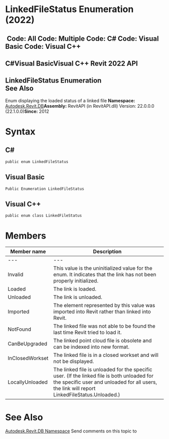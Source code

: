 # LinkedFileStatus Enumeration (2022)

﻿
 Code: All Code: Multiple Code: C# Code: Visual Basic Code: Visual C++   
---  
C#Visual BasicVisual C++
Revit 2022 API  
---  
LinkedFileStatus Enumeration  
See Also  
---  
Enum displaying the loaded status of a linked file 
**Namespace:** [Autodesk.Revit.DB](87546ba7-461b-c646-cbb1-2cb8f5bff8b2.md "Autodesk.Revit.DB Namespace")**Assembly:** RevitAPI (in RevitAPI.dll) Version: 22.0.0.0 (22.1.0.0)**Since:** 2012 
# Syntax
C#  
---  
```text
public enum LinkedFileStatus
```
  
Visual Basic  
---  
```text
Public Enumeration LinkedFileStatus
```
  
Visual C++  
---  
```text
public enum class LinkedFileStatus
```
  
# Members
| Member name | Description |
| --- | --- |
| --- | --- |
| Invalid | This value is the uninitialized value for the enum. It indicates that the link has not been properly initialized. |
| Loaded | The link is loaded. |
| Unloaded | The link is unloaded. |
| Imported | The element represented by this value was imported into Revit rather than linked into Revit. |
| NotFound | The linked file was not able to be found the last time Revit tried to load it. |
| CanBeUpgraded | The linked point cloud file is obsolete and can be indexed into new format. |
| InClosedWorkset | The linked file is in a closed workset and will not be displayed. |
| LocallyUnloaded | The linked file is unloaded for the specific user. (If the linked file is both unloaded for the specific user and unloaded for all users, the link will report LinkedFileStatus.Unloaded.) |

# See Also
[Autodesk.Revit.DB Namespace](87546ba7-461b-c646-cbb1-2cb8f5bff8b2.md "Autodesk.Revit.DB Namespace")
Send comments on this topic to 